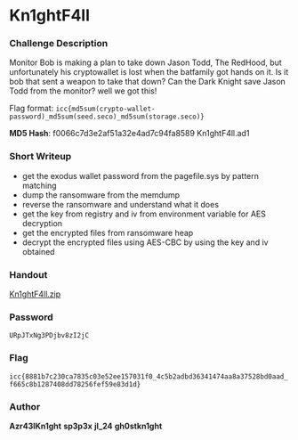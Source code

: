 # Kn1ghtF4ll

### Challenge Description 

Monitor Bob is making a plan to take down Jason Todd, The RedHood, but unfortunately his cryptowallet is lost when the batfamily got hands on it. Is it bob that sent a weapon to take that down? Can the Dark Knight save Jason Todd from the monitor? well we got this!

Flag format: `icc{md5sum(crypto-wallet-password)_md5sum(seed.seco)_md5sum(storage.seco)}`

**MD5 Hash**: f0066c7d3e2af51a32e4ad7c94fa8589  Kn1ghtF4ll.ad1

### Short Writeup

+ get the exodus wallet password from the pagefile.sys by pattern matching
+ dump the ransomware from the memdump
+ reverse the ransomware and understand what it does
+ get the key from registry and iv from environment variable for AES decryption
+ get the encrypted files from ransomware heap
+ decrypt the encrypted files using AES-CBC by using the key and iv obtained


### Handout 
[Kn1ghtF4ll.zip](https://drive.google.com/file/d/1MFprnEclNpkDrnz6Dc7jNcPzOzv1aqtT/view?usp=sharing)

### Password

```
URpJTxNg3PDjbv8zI2jC
```

### Flag 

`icc{8881b7c230ca7835c03e52ee157031f0_4c5b2adbd36341474aa8a37528bd0aad_f665c8b1287408dd78256fef59e83d1d}`

### Author

**Azr43lKn1ght** 
**sp3p3x**
**jl_24**
**gh0stkn1ght**
